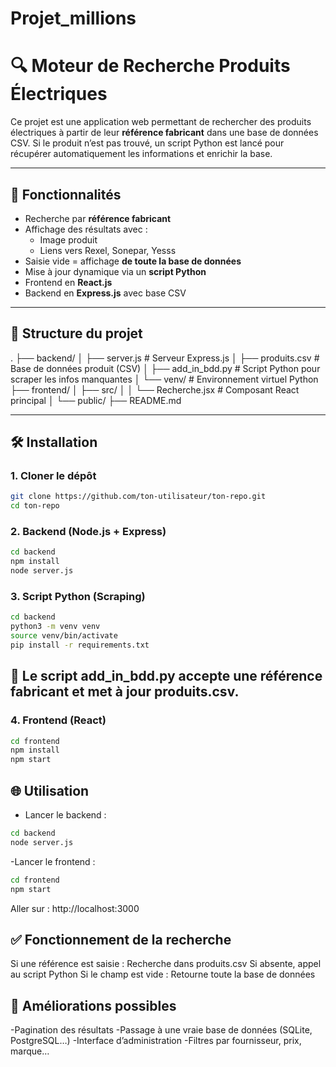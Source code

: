# Projet_millions

# 🔍 Moteur de Recherche Produits Électriques

Ce projet est une application web permettant de rechercher des produits électriques à partir de leur **référence fabricant** dans une base de données CSV. Si le produit n’est pas trouvé, un script Python est lancé pour récupérer automatiquement les informations et enrichir la base.

---

## 🚀 Fonctionnalités

- Recherche par **référence fabricant**
- Affichage des résultats avec :
  - Image produit
  - Liens vers Rexel, Sonepar, Yesss
- Saisie vide = affichage **de toute la base de données**
- Mise à jour dynamique via un **script Python**
- Frontend en **React.js**
- Backend en **Express.js** avec base CSV

---

## 📁 Structure du projet

.
├── backend/
│ ├── server.js # Serveur Express.js
│ ├── produits.csv # Base de données produit (CSV)
│ ├── add_in_bdd.py # Script Python pour scraper les infos manquantes
│ └── venv/ # Environnement virtuel Python
├── frontend/
│ ├── src/
│ │ └── Recherche.jsx # Composant React principal
│ └── public/
├── README.md


---

## 🛠️ Installation

### 1. Cloner le dépôt
```bash
git clone https://github.com/ton-utilisateur/ton-repo.git
cd ton-repo
```

### 2. Backend (Node.js + Express)
```bash
cd backend
npm install
node server.js
```
### 3. Script Python (Scraping)
```bash
cd backend
python3 -m venv venv
source venv/bin/activate
pip install -r requirements.txt
```

## 🐍 Le script add_in_bdd.py accepte une référence fabricant et met à jour produits.csv.

### 4. Frontend (React)
```bash
cd frontend
npm install
npm start
```

## 🌐 Utilisation
- Lancer le backend :
```bash
cd backend
node server.js
```
-Lancer le frontend :
```bash
cd frontend
npm start
```
Aller sur : http://localhost:3000

## ✅ Fonctionnement de la recherche
Si une référence est saisie :
Recherche dans produits.csv
Si absente, appel au script Python
Si le champ est vide :
Retourne toute la base de données

## 🧩 Améliorations possibles
-Pagination des résultats
-Passage à une vraie base de données (SQLite, PostgreSQL…)
-Interface d’administration
-Filtres par fournisseur, prix, marque…
